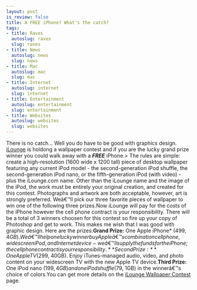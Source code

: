 ```yaml
--- 
layout: post
is_review: false
title: A FREE iPhone? What's the catch?
tags: 
- title: Raves
  autoslug: raves
  slug: raves
- title: News
  autoslug: news
  slug: news
- title: Mac
  autoslug: mac
  slug: mac
- title: Internet
  autoslug: internet
  slug: internet
- title: Entertainment
  autoslug: entertainment
  slug: entertainment
- title: Websites
  autoslug: websites
  slug: websites
---
```

There is no catch...  Well you do have to be good with graphics design.  [iLounge](http://ilounge.com/) is holdong a wallpaper contest and if you are the lucky grand prize winner you could walk away with a _**FREE**_ iPhone.>  The rules are simple: create a high-resolution (1600 wide x 1200 tall) piece of desktop wallpaper featuring any current iPod model - the second-generation iPod shuffle, the second-generation iPod nano, or the fifth-generation iPod (with video) - plus the iLounge.com name. Other than the iLounge name and the image of the iPod, the work must be entirely your original creation, and created for this contest. Photographs and artwork are both acceptable, however, art is strongly preferred. Weâ€™ll pick our three favorite pieces of wallpaper to win one of the following three prizes.Now iLounge will pay for the costs of the iPhone however the cell phone contract is your responsibility.  There will be a total of 3 winners choosen for this contest so fire up your copy of Photoshop and get to work.  This makes me wish that I was good with graphic design.  Here are the prizes:**Grand Prize:** One Apple iPhone* ($499, 4GB). Weâ€™ll help one lucky winner buy Appleâ€™s combination cell phone, widescreen iPod, and Internet device - weâ€™ll supply the funds for the iPhone; the cell phone contract is your responsibility.**Second Prize:** One Apple TV ($299, 40GB). Enjoy iTunes-managed audio, video, and photo content on your widescreen TV with the new Apple TV device.**Third Prize:** One iPod nano ($199, 4GB) and one iPod shuffle ($79, 1GB) in the winnerâ€™s choice of colors.You can get more details on the [iLounge Wallpaper Contest](http://ilounge.com/index.php/sitenews/comments/ilounge-wallpaper-contest/) page.
